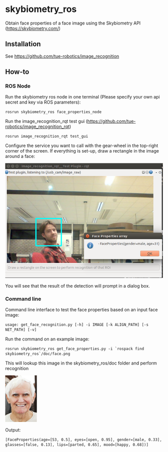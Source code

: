 # skybiometry_ros

Obtain face properties of a face image using the Skybiometry API (https://skybiometry.com/)

## Installation

See https://github.com/tue-robotics/image_recognition

## How-to

### ROS Node

Run the skybiometry ros node in one terminal (Please specify your own api secret and key via ROS parameters):

    rosrun skybiometry_ros face_properties_node
    
Run the image_recognition_rqt test gui (https://github.com/tue-robotics/image_recognition_rqt)

    rosrun image_recognition_rqt test_gui
    
Configure the service you want to call with the gear-wheel in the top-right corner of the screen. If everything is set-up, draw a rectangle in the image around a face:

![Test](doc/skybiometry_test.png)

You will see that the result of the detection will prompt in a dialog box.

### Command line

Command line interface to test the face properties based on an input face image:

    usage: get_face_recognition.py [-h] -i IMAGE [-k ALIGN_PATH] [-s NET_PATH] [-v]

Run the command on an example image:

    rosrun skybiometry_ros get_face_properties.py -i `rospack find skybiometry_ros`/doc/face.png

This will lookup this image in the skybiometry_ros/doc folder and perform recognition

![Example](doc/face.png)

Output: 

    [FaceProperties(age=[53, 0.5], eyes=[open, 0.95], gender=[male, 0.33], glasses=[false, 0.13], lips=[parted, 0.65], mood=[happy, 0.68])]    
